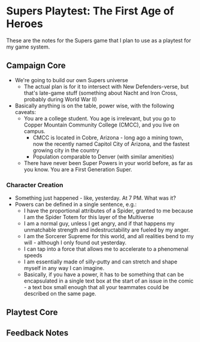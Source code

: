 # Supers Playtest: The First Age of Heroes

These are the notes for the Supers game that I plan to use as a playtest for my game system.

## Campaign Core

- We're going to build our own Supers universe
  - The actual plan is for it to intersect with New Defenders-verse, but that's late-game stuff (something about Nacht and Iron Cross, probably during World War II)
- Basically anything is on the table, power wise, with the following caveats:
  - You are a college student. You age is irrelevant, but you go to Copper Mountain Community College (CMCC), and you live on campus.
    - CMCC is located in Cobre, Arizona - long ago a mining town, now the recently named Capitol City of Arizona, and the fastest growing city in the country
    - Population comparable to Denver (with similar amenities)
  - There have never been Super Powers in your world before, as far as you know. You are a First Generation Super.

### Character Creation

- Something just happened - like, yesterday. At 7 PM. What was it?
- Powers can be defined in a single sentence, e.g.:
  - I have the proportional attributes of a Spider, granted to me because I am the Spider Totem for this layer of the Multiverse
  - I am a normal guy, unless I get angry, and if that happens my unmatchable strength and indestructability are fueled by my anger.
  - I am the Sorcerer Supreme for this world, and all realities bend to my will - although I only found out yesterday.
  - I can tap into a force that allows me to accelerate to a phenomenal speeds
  - I am essentially made of silly-putty and can stretch and shape myself in any way I can imagine.
  - Basically, if you have a power, it has to be something that can be encapsulated in a single text box at the start of an issue in the comic - a text box small enough that all your teammates could be described on the same page.

## Playtest Core

## Feedback Notes